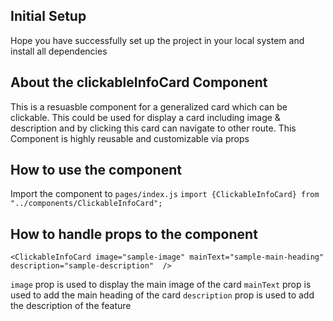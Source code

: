 ## Initial Setup

Hope you have successfully set up the project in your local system and install all dependencies

## About the clickableInfoCard Component

This is a resuasble component for a generalized card which can be clickable. This could be used for display a card including image & description and by clicking this card can navigate to other route. This Component is highly reusable and customizable via props


## How to use the component

Import the component to `pages/index.js`
`import {ClickableInfoCard} from "../components/ClickableInfoCard";`

## How to handle props to the component

```
<ClickableInfoCard image="sample-image" mainText="sample-main-heading" description="sample-description"  />
```

`image` prop is used to display the main image of the card
`mainText` prop is used to add the main heading of the card
`description` prop is used to add the description of the feature

